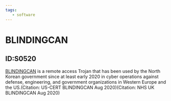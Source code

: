 ```yaml
---
tags:
   - software
---
```

# BLINDINGCAN
## ID:S0520
[BLINDINGCAN](/mitre/software/S0520) is a remote access Trojan that has been used by the North Korean government since at least early 2020 in cyber operations against defense, engineering, and government organizations in Western Europe and the US.(Citation: US-CERT BLINDINGCAN Aug 2020)(Citation: NHS UK BLINDINGCAN Aug 2020)
